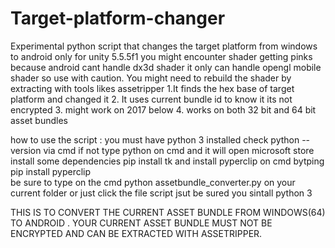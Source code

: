 # Target-platform-changer 
Experimental python script that changes the target platform from windows to android only for unity 5.5.5f1 you might encounter shader getting pinks because android cant handle dx3d shader it only can handle opengl mobile shader so use with caution. You might need to rebuild the shader by extracting with tools likes assetripper 
1.It finds the hex base of target platform and changed it
2. It uses current bundle id to know it its not encrypted
3. might work on 2017 below
4. works on both 32 bit and 64 bit asset bundles


how to use the script :
 you must have python 3 installed check python --version via cmd if not type python on cmd and it will open microsoft store
 install some dependencies pip install tk and install pyperclip on cmd bytping pip install pyperclip  
 be sure to type on the cmd python assetbundle_converter.py on your current folder or just click the file script jsut be sured you sintall python 3

 THIS IS TO CONVERT THE CURRENT ASSET BUNDLE FROM WINDOWS(64) TO ANDROID . YOUR CURRENT ASSET BUNDLE MUST NOT BE ENCRYPTED  AND CAN BE EXTRACTED WITH ASSETRIPPER.
